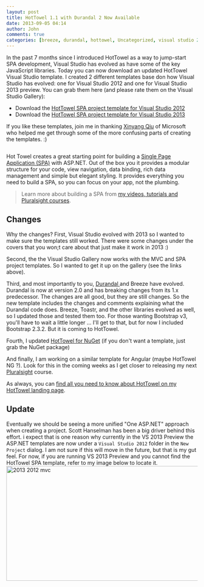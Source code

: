 ```yaml
---
layout: post
title: HotTowel 1.1 with Durandal 2 Now Available
date: 2013-09-05 04:14
author: John
comments: true
categories: [breeze, durandal, hottowel, Uncategorized, visual studio 2012]
---
```

In the past 7 months since I introduced HotTowel as a way to jump-start SPA development, Visual Studio has evolved as have some of the key JavaScript libraries. Today you can now download an updated HotTowel Visual Studio template. I created 2 different templates base don how Visual Studio has evolved: one for Visual Studio 2012 and one for Visual Studio 2013 preview. You can grab them here (and please rate them on the Visual Studio Gallery):

<ul><li>Download the <a href="http://jpapa.me/hottowel12" target="_blank">HotTowel SPA project template for Visual Studio 2012</a> </li>
<li>Download the <a href="http://jpapa.me/hottowel13" target="_blank">HotTowel SPA project template for Visual Studio 2013</a> </li></ul>

If you like these templates, join me in thanking <a href="https://twitter.com/xinqiu" target="_blank">Xinyang Qiu</a> of Microsoft who helped me get through some of the more confusing parts of creating the templates. :)

<img alt="" src="http://johnpapa.net/wp-content/images/HotTowelPreview.png" />

Hot Towel creates a great starting point for building a <a href="http://johnpapa.net/spa" target="_blank">Single Page Application (SPA)</a> with ASP.NET. Out of the box you it provides a modular structure for your code, view navigation, data binding, rich data management and simple but elegant styling. It provides everything you need to build a SPA, so you can focus on your app, not the plumbing.
<blockquote>Learn more about building a SPA from <a href="http://johnpapa.net/spa?vsix">my videos, tutorials and Pluralsight courses</a>.</blockquote>

<h2>Changes</h2>
Why the changes? First, Visual Studio evolved with 2013 so I wanted to make sure the templates still worked. There were some changes under the covers that you won;t care about that just make it work in 2013 :)

Second, the the Visual Studio Gallery now works with the MVC and SPA project templates. So I wanted to get it up on the gallery (see the links above).

Third, and most importantly to you, <a href="http://www.durandaljs.com" target="_blank">Durandal </a>and Breeze have evolved. Durandal is now at version 2.0 and has breaking changes from its 1.x predecessor. The changes are all good, but they are still changes. So the new template includes the changes and comments explaining what the Durandal code does. Breeze, Toastr, and the other libraries evolved as well, so I updated those and tested them too. For those wanting Bootstrap v3, you'll have to wait a little longer ... I'll get to that, but for now I included Bootstrap 2.3.2. But it is coming to HotTowel.

Fourth, I updated <a href="http://www.nuget.org/packages/HotTowel/" target="_blank">HotTowel for NuGet</a> (if you don't want a template, just grab the NuGet package)

And finally, I am working on a similar template for Angular (maybe HotTowel NG ?). Look for this in the coming weeks as I get closer to releasing my next <a href="http://www.pluralsight.com" target="_blank">Pluralsight</a> course.

As always, you can <a href="http://johnpapa.net/hottowel" target="_blank">find all you need to know about HotTowel on my HotTowel landing page</a>.

<h2>Update</h2>
Eventually we should be seeing a more unified "One ASP.NET" approach when creating a project. Scott Hanselman has been a big driver behind this effort. i expect that is one reason why currently in the VS 2013 Preview the ASP.NET templates are now under a <code>Visual Studio 2012</code> folder in the <code>New Project</code> dialog. I am not sure if this will move in the future, but that is my gut feel. For now, if you are running VS 2013 Preview and you cannot find the HotTowel SPA template, refer to my image below to locate it.
<img src="http://www.johnpapa.net/wp-content/uploads/2013/09/2013-2012-mvc-600x302.png" alt="2013 2012 mvc" width="600" height="302" class="aligncenter size-large wp-image-20681" />

